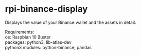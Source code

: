 # rpi-binance-display
Displays the value of your Binance wallet and the assets in detail.



Requirements:     
   os: Raspbian 10 Buster   
   packages: python3, lib-atlas-dev   
   python3 modules: python-binance, pandas   

